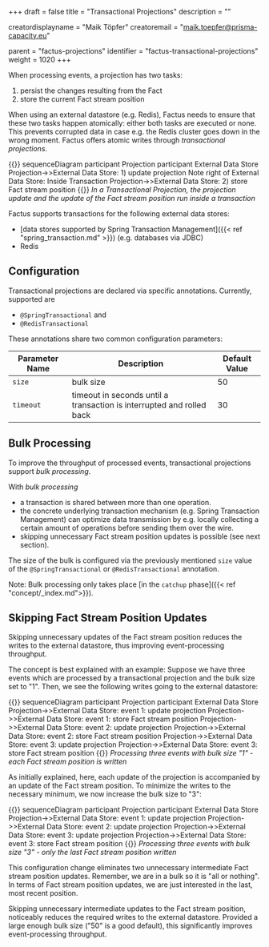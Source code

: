 +++
draft = false
title = "Transactional Projections"
description = ""

creatordisplayname = "Maik Töpfer"
creatoremail = "maik.toepfer@prisma-capacity.eu"

parent = "factus-projections"
identifier = "factus-transactional-projections"
weight = 1020
+++

When processing events, a projection has two tasks:
1. persist the changes resulting from the Fact 
2. store the current Fact stream position 

When using an external datastore (e.g. Redis), Factus needs to ensure that these two tasks happen atomically:  either both 
tasks are executed or none. This prevents corrupted data in case e.g. the Redis cluster goes down in the wrong moment.
Factus offers atomic writes through *transactional projections*.  

{{<mermaid>}}
sequenceDiagram
    participant Projection
    participant External Data Store
    Projection->>External Data Store: 1) update projection
    Note right of External Data Store: Inside Transaction
    Projection->>External Data Store: 2) store Fact stream position
{{</mermaid>}}
*In a Transactional Projection, the projection update and the update of the Fact stream position run inside a transaction* 

Factus supports transactions for the following external data stores:
- [data stores supported by Spring Transaction Management]({{< ref "spring_transaction.md" >}}) (e.g. databases via JDBC)
- Redis


Configuration
-------------

Transactional projections are declared via specific annotations. Currently, supported are
- `@SpringTransactional` and
- `@RedisTransactional`

These annotations share two common configuration parameters:

| Parameter Name   |  Description            | Default Value  |
|------------------|-------------------------|----------------|
| `size`           | bulk size               |  50            |
| `timeout`        | timeout in seconds until a transaction is interrupted and rolled back |   30   |


Bulk Processing
---------------
To improve the throughput of processed events, transactional projections support *bulk processing*.

With *bulk processing*   

- a transaction is shared between more than one operation.
- the concrete underlying transaction mechanism (e.g. Spring Transaction Management) can optimize data transmission 
by e.g. locally collecting a certain amount of operations before sending them over the wire.
- skipping unnecessary Fact stream position updates is possible (see next section).

The size of the bulk is configured via the previously mentioned `size` value of the `@SpringTransactional` or `@RedisTransactional` annotation.
 
Note: Bulk processing only takes place [in the `catchup` phase]({{< ref "concept/_index.md">}}). 

Skipping Fact Stream Position Updates
-------------------------------------
Skipping unnecessary updates of the Fact stream position reduces the writes to the external datastore, 
thus improving event-processing throughput.  

The concept is best explained with an example: Suppose we have three events which are processed by a transactional projection and the bulk size set to "1". 
Then, we see the following writes going to the external datastore:

{{<mermaid>}}
sequenceDiagram
    participant Projection
    participant External Data Store
    Projection->>External Data Store: event 1: update projection
    Projection->>External Data Store: event 1: store Fact stream position
    Projection->>External Data Store: event 2: update projection
    Projection->>External Data Store: event 2: store Fact stream position
    Projection->>External Data Store: event 3: update projection
    Projection->>External Data Store: event 3: store Fact stream position
{{</mermaid>}}
*Processing three events with bulk size "1" - each Fact stream position is written*  

As initially explained, here, each update of the projection is accompanied by an update of the Fact stream position. 
To minimize the writes to the necessary minimum, we now increase the bulk size to "3":

{{<mermaid>}}
sequenceDiagram
    participant Projection
    participant External Data Store
    Projection->>External Data Store: event 1: update projection
    Projection->>External Data Store: event 2: update projection
    Projection->>External Data Store: event 3: update projection
    Projection->>External Data Store: event 3: store Fact stream position
{{</mermaid>}}
*Processing three events with bulk size "3" - only the last Fact stream position written*  

This configuration change eliminates two unnecessary intermediate Fact stream position updates. 
Remember, we are in a bulk so it is "all or nothing". In terms of Fact stream position updates, we are just interested 
in the last, most recent position.  

Skipping unnecessary intermediate updates to the Fact stream position, noticeably reduces 
the required writes to the external datastore. Provided a large enough bulk size ("50" is a good default), 
this significantly improves event-processing throughput.
